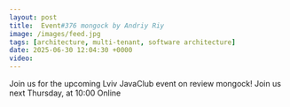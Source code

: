 ```yaml
---
layout: post
title:  Event#376 mongock by Andriy Riy
image: /images/feed.jpg
tags: [architecture, multi-tenant, software architecture]
date: 2025-06-30 12:04:30 +0000
video: 
---
```


Join us for the upcoming Lviv JavaClub event on review mongock!
Join us next Thursday, at 10:00 Online
